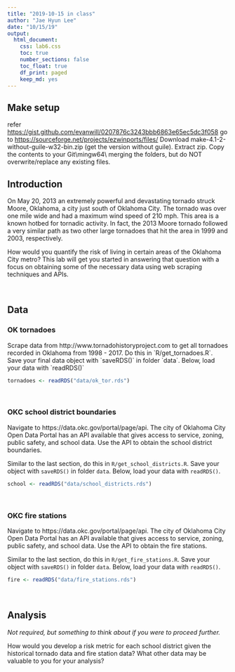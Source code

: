 ```yaml
---
title: "2019-10-15 in class"
author: "Jae Hyun Lee"
date: "10/15/19"
output: 
  html_document:
    css: lab6.css
    toc: true
    number_sections: false
    toc_float: true
    df_print: paged
    keep_md: yes
---
```



## Make setup

refer https://gist.github.com/evanwill/0207876c3243bbb6863e65ec5dc3f058
go to https://sourceforge.net/projects/ezwinports/files/
Download make-4.1-2-without-guile-w32-bin.zip (get the version without guile).
Extract zip.
Copy the contents to your Git\mingw64\ merging the folders, but do NOT overwrite/replace any existing files.


## Introduction

On May 20, 2013 an extremely powerful and devastating tornado struck
Moore, Oklahoma, a city just south of Oklahoma City. The tornado was over one
mile wide and had a maximum wind speed of 210 mph. This area is a known hotbed 
for tornadic activity. In fact, the 2013 Moore tornado followed a very similar 
path as two other large tornadoes that hit the area in 1999 and 2003, 
respectively.

How would you quantify the risk of living in certain areas of the Oklahoma
City metro? This lab will get you started in answering that question with a
focus on obtaining some of the necessary data using web scraping techniques
and APIs.

<br/>

## Data

### OK tornadoes

<div class="bkgemph">
Scrape data from http://www.tornadohistoryproject.com to get all
tornadoes recorded in Oklahoma from 1998 - 2017. Do this in 
`R/get_tornadoes.R`. Save your final data object with `saveRDS()` 
in folder `data`. Below, load your data with `readRDS()`
</div>


```r
tornadoes <- readRDS("data/ok_tor.rds")
```

<br/>

### OKC school district boundaries

<div class="bkgemph">
Navigate to https://data.okc.gov/portal/page/api. The city of Oklahoma City 
Open Data Portal has an API available that gives access to service, zoning,
public safety, and school data. Use the API to obtain the school district
boundaries.

Similar to the last section, do this in `R/get_school_districts.R`.
Save your object with `saveRDS()` in folder `data`. Below, load your 
data with `readRDS()`.
</div>


```r
school <- readRDS("data/school_districts.rds")
```

<br/>

### OKC fire stations

<div class="bkgemph">
Navigate to https://data.okc.gov/portal/page/api. The city of Oklahoma City 
Open Data Portal has an API available that gives access to service, zoning,
public safety, and school data. Use the API to obtain the fire stations.

Similar to the last section, do this in `R/get_fire_stations.R`.
Save your object with `saveRDS()` in folder `data`. Below, load your 
data with `readRDS()`.
</div>


```r
fire <- readRDS("data/fire_stations.rds")
```

<br/>

## Analysis

*Not required, but something to think about if you were to proceed further.*

<div class="bkgemph">
How would you develop a risk metric for each school district given the 
historical tornado data and fire station data? What other data may be valuable
to you for your analysis?
</div>



